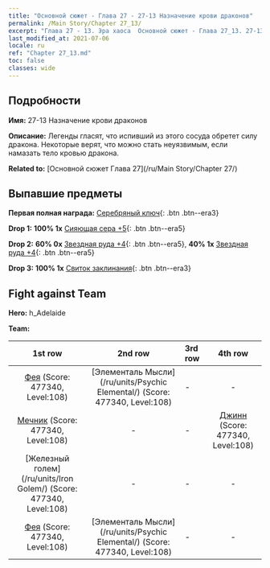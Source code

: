 ```yaml
---
title: "Основной сюжет - Глава 27 - 27-13 Назначение крови драконов"
permalink: /Main Story/Chapter 27_13/
excerpt: "Глава 27 - 13. Эра хаоса  Основной сюжет - Глава 27_13. 27-13 Назначение крови драконов"
last_modified_at: 2021-07-06
locale: ru
ref: "Chapter 27_13.md"
toc: false
classes: wide
---
```


## Подробности

 **Имя:** 27-13 Назначение крови драконов

 **Описание:** Легенды гласят, что испивший из этого сосуда обретет силу дракона. Некоторые верят, что можно стать неуязвимым, если намазать тело кровью дракона.

 **Related to:** [Основной сюжет Глава 27](/ru/Main Story/Chapter 27/)

## Выпавшие предметы

 **Первая полная награда:** [Серебряный ключ](/ItemsRU/con_693/){: .btn .btn--era3}

 **Drop 1:** **100% 1x** [Сияющая сера +5](/ItemsRU/mat_99/){: .btn .btn--era5}

 **Drop 2:** **60% 0x** [Звездная руда +4](/ItemsRU/mat_89/){: .btn .btn--era5}, **40% 1x** [Звездная руда +4](/ItemsRU/mat_89/){: .btn .btn--era5}

 **Drop 3:** **100% 1x** [Свиток заклинания](/ItemsRU/con_694/){: .btn .btn--era3}


## Fight against Team
 **Hero:** h_Adelaide

 **Team:**


  | 1st row | 2nd row | 3rd row | 4th row |
  |:----:|:----:|:----|:----:|
  | [Фея](/ru/units/Sprite/) (Score: 477340, Level:108)  | [Элементаль Мысли](/ru/units/Psychic Elemental/) (Score: 477340, Level:108)  | - | - |
  | [Мечник](/ru/units/Swordsman/) (Score: 477340, Level:108)  | - | - | [Джинн](/ru/units/Genie/) (Score: 477340, Level:108)  |
  | [Железный голем](/ru/units/Iron Golem/) (Score: 477340, Level:108)  | - | - | - |
  | [Фея](/ru/units/Sprite/) (Score: 477340, Level:108)  | [Элементаль Мысли](/ru/units/Psychic Elemental/) (Score: 477340, Level:108)  | - | - |


